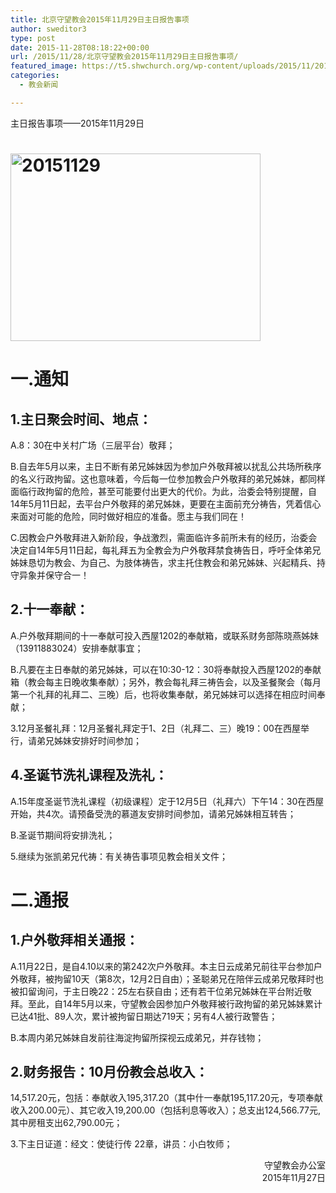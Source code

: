 ```yaml
---
title: 北京守望教会2015年11月29日主日报告事项
author: sweditor3
type: post
date: 2015-11-28T08:18:22+00:00
url: /2015/11/28/北京守望教会2015年11月29日主日报告事项/
featured_image: https://t5.shwchurch.org/wp-content/uploads/2015/11/20151129-400x288.jpg
categories:
  - 教会新闻

---
```

主日报告事项&mdash;&mdash;2015年11月29日 

<!--more-->

# [<img alt="20151129" class="aligncenter size-full wp-image-13137" height="300" src="http://t5.shwchurch.org/wp-content/uploads/2015/11/20151129.jpg" width="400" />][1]
  


# 一.通知
  


## 1.主日聚会时间、地点：
  


A.8：30在中关村广场（三层平台）敬拜； 

B.自去年5月以来，主日不断有弟兄姊妹因为参加户外敬拜被以扰乱公共场所秩序的名义行政拘留。这也意味着，今后每一位参加教会户外敬拜的弟兄姊妹，都同样面临行政拘留的危险，甚至可能要付出更大的代价。为此，治委会特别提醒，自14年5月11日起，去平台户外敬拜的弟兄姊妹，更要在主面前充分祷告，凭着信心来面对可能的危险，同时做好相应的准备。愿主与我们同在！ 

C.因教会户外敬拜进入新阶段，争战激烈，需面临许多前所未有的经历，治委会决定自14年5月11日起，每礼拜五为全教会为户外敬拜禁食祷告日，呼吁全体弟兄姊妹恳切为教会、为自己、为肢体祷告，求主托住教会和弟兄姊妹、兴起精兵、持守异象并保守合一！ 

## 2.十一奉献：
  


A.户外敬拜期间的十一奉献可投入西屋1202的奉献箱，或联系财务部陈晓燕姊妹（13911883024）安排奉献事宜；
	  
B.凡要在主日奉献的弟兄姊妹，可以在10:30-12：30将奉献投入西屋1202的奉献箱（教会每主日晚收集奉献）；另外，教会每礼拜三祷告会，以及圣餐聚会（每月第一个礼拜的礼拜二、三晚）后，也将收集奉献，弟兄姊妹可以选择在相应时间奉献； 

3.12月圣餐礼拜：12月圣餐礼拜定于1、2日（礼拜二、三）晚19：00在西屋举行，请弟兄姊妹安排好时间参加； 

## 4.圣诞节洗礼课程及洗礼：
  


A.15年度圣诞节洗礼课程（初级课程）定于12月5日（礼拜六）下午14：30在西屋开始，共4次。请预备受洗的慕道友安排时间参加，请弟兄姊妹相互转告；
	  
B.圣诞节期间将安排洗礼； 

5.继续为张凯弟兄代祷：有关祷告事项见教会相关文件； 

# 二.通报
  


## 1.户外敬拜相关通报：
  


A.11月22日，是自4.10以来的第242次户外敬拜。本主日云成弟兄前往平台参加户外敬拜，被拘留10天（第8次，12月2日自由）；圣聪弟兄在陪伴云成弟兄敬拜时也被扣留询问，于主日晚22：25左右获自由；还有若干位弟兄姊妹在平台附近敬拜。至此，自14年5月以来，守望教会因参加户外敬拜被行政拘留的弟兄姊妹累计已达41批、89人次，累计被拘留日期达719天；另有4人被行政警告； 

B.本周内弟兄姊妹自发前往海淀拘留所探视云成弟兄，并存钱物； 

## 2.财务报告：10月份教会总收入：
  


14,517.20元，包括：奉献收入195,317.20（其中什一奉献195,117.20元，专项奉献收入200.00元）、其它收入19,200.00（包括利息等收入）；总支出124,566.77元,其中房租支出62,790.00元； 

3.下主日证道：经文：使徒行传 22章，讲员：小白牧师； 

<p style="text-align: right;">
  守望教会办公室<br /> 2015年11月27日
</p>

 [1]: http://t5.shwchurch.org/wp-content/uploads/2015/11/20151129.jpg